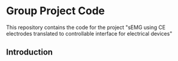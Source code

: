 # Group Project Code
This repository contains the code for the project "sEMG using CE electrodes translated to controllable interface for electrical devices"

## Introduction
